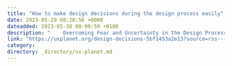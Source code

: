 ```yaml
---
title: "How to make design decisions during the design process easily"
date: 2023-05-29 08:28:56 +0000
dateadded: 2023-05-30 00:00:59 +0100
description: "    Overcoming Fear and Uncertainty in the Design Process  Continue reading on UX Planet »  "
link: "https://uxplanet.org/design-decisions-5bf1453a2e13?source=rss----819cc2aaeee0---4"
category:
directory: _directory/ux-planet.md
---
```

